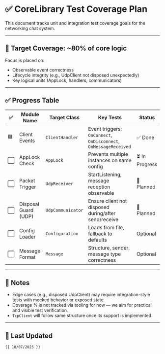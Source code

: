 ﻿# ✅ CoreLibrary Test Coverage Plan

This document tracks unit and integration test coverage goals for the networking chat system.

---

## 🎯 Target Coverage: ~80% of core logic

Focus is placed on:
- Observable event correctness
- Lifecycle integrity (e.g., UdpClient not disposed unexpectedly)
- Key logical units (AppLock, handlers, communicators)

---

## ✅ Progress Table

| ✅ | Module Name           | Target Class        | Key Tests                                                           | Status       |
|----|------------------------|----------------------|----------------------------------------------------------------------|--------------|
| 🟩 | Client Events          | `ClientHandler`      | Event triggers: `OnConnect`, `OnDisconnect`, `OnMessageReceived`     | ✅ Done       |
| ⬜ | AppLock Check          | `AppLock`            | Prevents multiple instances on same config                          | ⏳ In Progress |
| ⬜ | Packet Trigger         | `UdpReceiver`        | StartListening, message reception observable                        | 🚧 Planned    |
| ⬜ | Disposal Guard (UDP)   | `UdpCommunicator`    | Ensure client not disposed during/after send/receive                | 🚧 Planned    |
| ⬜ | Config Loader          | `Configuration`      | Loads from file, fallback to defaults                               | Optional     |
| ⬜ | Message Format         | `Message`            | Structure, sender, message type correctness                         | Optional     |

---

## 📘 Notes

- Edge cases (e.g., disposed UdpClient) may require integration-style tests with mocked behavior or exposed state.
- Coverage % is not tracked via tooling for now — we aim for practical and visible test verification.
- `TcpClient` will follow same structure once its support is implemented.

---

## 🔄 Last Updated
`{{ 18/07/2025 }}`
